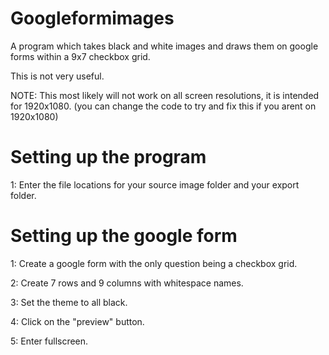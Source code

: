 # Googleformimages
A program which takes black and white images and draws them on google forms within a 9x7 checkbox grid.

This is not very useful.

NOTE: This most likely will not work on all screen resolutions, it is intended for 1920x1080. (you can change the code to try and fix this if you arent on 1920x1080)

# Setting up the program

1: Enter the file locations for your source image folder and your export folder.

# Setting up the google form

1: Create a google form with the only question being a checkbox grid.

2: Create 7 rows and 9 columns with whitespace names.

3: Set the theme to all black.

4: Click on the "preview" button.

5: Enter fullscreen.

